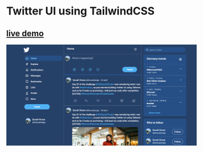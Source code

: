 # Twitter UI using TailwindCSS

## [live demo](https://codepen.io/sonali-hirave/full/qBOKBXb)

<p align="center">
<img src="/twitter-demo.png">
</p>
